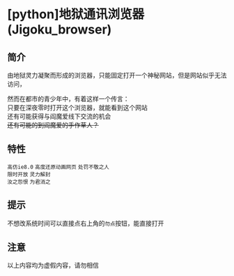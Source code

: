 # [python]地狱通讯浏览器(Jigoku_browser)
## 简介
由地狱灵力凝聚而形成的浏览器，只能固定打开一个神秘网站，但是网站似乎无法访问，  

然而在都市的青少年中，有着这样一个传言：  
只要在深夜零时打开这个浏览器，就能看到这个网站  
还有可能获得与阎魔爱线下交流的机会  
~~还有可能的到阎魔爱的手作草人？~~
## 特性
`高仿ie8.0`  `高度还原动画网页`   `处罚不敬之人`   
`限时开放`   `灵力解封`  
`汝之怨恨`   `为君消之`
## 提示
不想改系统时间可以直接点右上角的`勿点`按钮，能直接打开
## 注意
以上内容均为虚假内容，请勿相信
